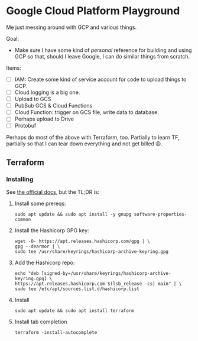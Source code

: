 # Google Cloud Platform Playground

Me just messing around with GCP and various things.

Goal:

+ Make sure I have some kind of _personal_ reference for building and using
  GCP so that, should I leave Google, I can do similar things from scratch.

Items:

+ [ ] IAM: Create some kind of service account for code to upload things to GCP.
+ [ ] Cloud logging is a big one.
+ [ ] Upload to GCS
+ [ ] PubSub GCS & Cloud Functions
+ [ ] Cloud Function: trigger on GCS file, write data to database.
+ [ ] Perhaps upload to Drive
+ [ ] Protobuf

Perhaps do most of the above with Terraform, too. Partially to learn TF, partially
so that I can tear down everything and not get billed 😉.


## Terraform

### Installing

See [the official docs][tf-install], but the TL;DR is:

1.  Install some prereqs:
    ```shell
    sudo apt update && sudo apt install -y gnupg software-properties-common
    ```
1.  Install the Hashicorp GPG key:
    ```shell
    wget -O- https://apt.releases.hashicorp.com/gpg | \
    gpg --dearmor | \
    sudo tee /usr/share/keyrings/hashicorp-archive-keyring.gpg
    ```
1.  Add the Hashicorp repo:
    ```shell
    echo "deb [signed-by=/usr/share/keyrings/hashicorp-archive-keyring.gpg] \
    https://apt.releases.hashicorp.com $(lsb_release -cs) main" | \
    sudo tee /etc/apt/sources.list.d/hashicorp.list
    ```
1.  Install
    ```shell
    sudo apt update && sudo apt install terraform
    ```
1.  Install tab completion
    ```shell
    terraform -install-autocomplete
    ```

[tf-install]: https://developer.hashicorp.com/terraform/tutorials/gcp-get-started/install-cli
